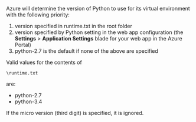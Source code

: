 Azure will determine the version of Python to use for its virtual environment with the following priority:

1. version specified in runtime.txt in the root folder
2. version specified by Python setting in the web app configuration (the **Settings** > **Application Settings** blade for your web app in the Azure Portal)
3. python-2.7 is the default if none of the above are specified

Valid values for the contents of 

    \runtime.txt

are:

* python-2.7
* python-3.4

If the micro version (third digit) is specified, it is ignored.

<!--HONumber=Sep16_HO4-->


